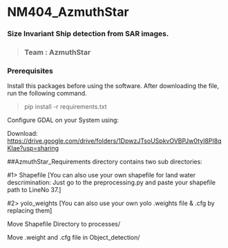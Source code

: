 # NM404_AzmuthStar
### Size Invariant Ship detection from SAR images.
> ### Team : AzmuthStar


### Prerequisites
Install this packages before using the software.
After downloading the file, run the following command.

> pip install -r requirements.txt


Configure GDAL on your System using:





Download: https://drive.google.com/drive/folders/1DpwzJTsoUSpkvOVBPJw0tyI8PI8qKIae?usp=sharing

##AzmuthStar_Requirements directory contains two sub directories: 

#1> Shapefile [You can also use your own shapefile for land water descrimination: Just go to the preprocessing.py and paste your shapefile path to LineNo 37.]

#2> yolo_weights [You can also use your own yolo .weights file & .cfg by replacing them]

Move Shapefile Directory to processes/

Move .weight and .cfg file in Object_detection/











